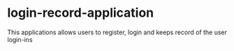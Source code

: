 # login-record-application
This applications allows users to register, login and keeps record of the user login-ins
